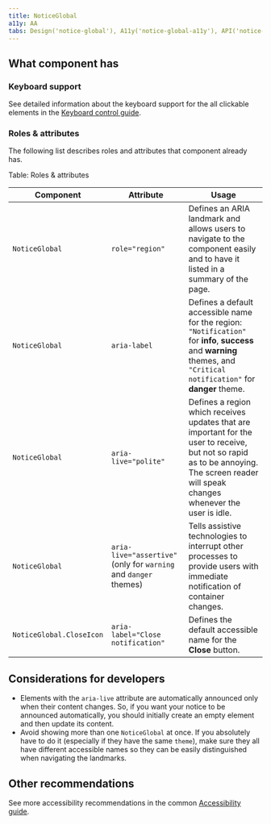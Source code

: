 ```yaml
---
title: NoticeGlobal
a11y: AA
tabs: Design('notice-global'), A11y('notice-global-a11y'), API('notice-global-api'), Example('notice-global-code'), Changelog('notice-global-changelog')
---
```


## What component has

### Keyboard support

See detailed information about the keyboard support for the all clickable elements in the [Keyboard control guide](/core-principles/a11y/a11y-keyboard).

### Roles & attributes

The following list describes roles and attributes that component already has.

Table: Roles & attributes

| Component                 | Attribute                                                        | Usage                                                                                                                                                                                                                               |
| ------------------------- | ---------------------------------------------------------------- | ----------------------------------------------------------------------------------------------------------------------------------------------------------------------------------------------------------------------------------- |
| `NoticeGlobal`            | `role="region"`                                                  | Defines an ARIA landmark and allows users to navigate to the component easily and to have it listed in a summary of the page. |
| `NoticeGlobal`            | `aria-label`                                                     | Defines a default accessible name for the region: `"Notification"` for **info**, **success** and **warning** themes, and `"Critical notification"` for **danger** theme. |
| `NoticeGlobal`            | `aria-live="polite"`                                             | Defines a region which receives updates that are important for the user to receive, but not so rapid as to be annoying. The screen reader will speak changes whenever the user is idle. |
| `NoticeGlobal`            | `aria-live="assertive"` (only for `warning` and `danger` themes) | Tells assistive technologies to interrupt other processes to provide users with immediate notification of container changes. |
| `NoticeGlobal.CloseIcon`  | `aria-label="Close notification"`                                             | Defines the default accessible name for the **Close** button. |

## Considerations for developers

- Elements with the `aria-live` attribute are automatically announced only when their content changes. So, if you want your notice to be announced automatically, you should initially create an empty element and then update its content.
- Avoid showing more than one `NoticeGlobal` at once. If you absolutely have to do it (especially if they have the same `theme`), make sure they all have different accessible names so they can be easily distinguished when navigating the landmarks.

## Other recommendations

See more accessibility recommendations in the common [Accessibility guide](/core-principles/a11y/a11y).
